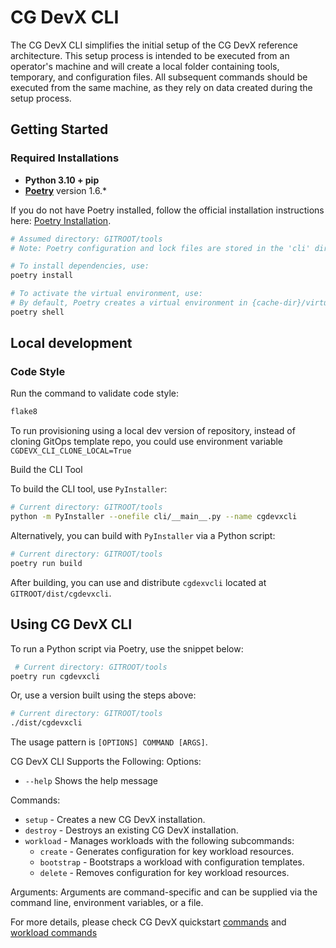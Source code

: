 # CG DevX CLI

The CG DevX CLI simplifies the initial setup of the CG DevX reference architecture. This setup process is intended to be
executed from an operator's machine and will create a local folder containing tools, temporary, and configuration files.
All subsequent commands should be executed from the same machine, as they rely on data created during the setup process.

## Getting Started

### Required Installations

- **Python 3.10 + pip**
- **[Poetry](https://python-poetry.org/)** version 1.6.*

If you do not have Poetry installed, follow the official installation instructions
here: [Poetry Installation](https://python-poetry.org/docs/#installation).

```bash
# Assumed directory: GITROOT/tools
# Note: Poetry configuration and lock files are stored in the 'cli' directory.

# To install dependencies, use:
poetry install

# To activate the virtual environment, use:
# By default, Poetry creates a virtual environment in {cache-dir}/virtualenvs
poetry shell
```

## Local development

### Code Style

Run the command to validate code style:

```bash
flake8
```

To run provisioning using a local dev version of repository, instead of cloning GitOps template repo, you could use
environment variable `CGDEVX_CLI_CLONE_LOCAL=True`

Build the CLI Tool

To build the CLI tool, use `PyInstaller`:

```bash
# Current directory: GITROOT/tools
python -m PyInstaller --onefile cli/__main__.py --name cgdevxcli
```

Alternatively, you can build with `PyInstaller` via a Python script:

```bash
# Current directory: GITROOT/tools
poetry run build
```

After building, you can use and distribute `cgdexvcli` located at `GITROOT/dist/cgdevxcli`.

## Using CG DevX CLI

To run a Python script via Poetry, use the snippet below:

```bash
 # Current directory: GITROOT/tools
poetry run cgdevxcli
```

Or, use a version built using the steps above:

```bash
# Current directory: GITROOT/tools
./dist/cgdevxcli
```

The usage pattern is `[OPTIONS] COMMAND [ARGS]`.

CG DevX CLI Supports the Following:
Options:

- `--help` Shows the help message

Commands:

- `setup` - Creates a new CG DevX installation.
- `destroy` - Destroys an existing CG DevX installation.
- `workload` - Manages workloads with the following subcommands:
  - `create` - Generates configuration for key workload resources.
  - `bootstrap` - Bootstraps a workload with configuration templates.
  - `delete` - Removes configuration for key workload resources.

Arguments:
Arguments are command-specific and can be supplied via the command line, environment variables, or a file.

For more details,
please check CG DevX quickstart [commands](cli/commands/README.md)
and [workload commands](cli/commands/workload/README.md)
